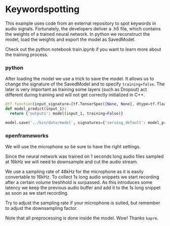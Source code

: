 # Keywordspotting

This example uses code from an external repository to spot keywords in audio signals. Fortunately, the developers deliver a .h5 file, which contains the weights of a trained neural network. In python we reconstruct the model, load the weights and export the model as SavedModel.

Check out the python notebook train.ipynb if you want to learn more about the training process.

### python
After loading the model we use a trick to save the model. It allows us to change the signature of the SavedModel and to specify ```training=false```. The later is very important as training some layers (such as Dropout) act different during training and will not get correctly initialized in C++.

```python
@tf.function(input_signature=[tf.TensorSpec([None, None], dtype=tf.float32)])
def model_predict(input_1):
  return {'outputs': model(input_1, training=False)}

model.save('../bin/data/model', signatures={'serving_default': model_predict})
```

### openframeworks
We will use the microphone so be sure to have the right settings.

Since the neural network was trained on 1 seconds long audio files sampled at 16kHz we will need to downsample and cut the audio stream.

We use a sampling rate of 48kHz for the microphone as it is easily convertable to 16kHz. To collect 1s long audio snippets we start recording after a certain volume treshhold is surpassed. As this introduces some latency we keep the previous audio buffer and add it to the 1s long snippet as soon as we start recording.

Try to adjust the sampling rate if your microphone is suited, but remember to adjust the downsampling factor.

Note that all preprocessing is done inside the model. Wow! Thanks ```kapre```.